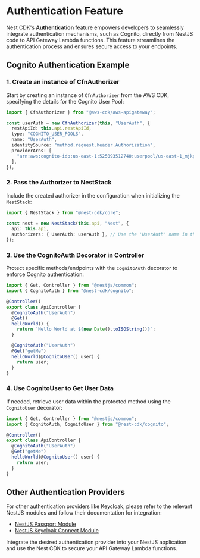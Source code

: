 # Authentication Feature

Nest CDK's **Authentication** feature empowers developers to seamlessly integrate authentication mechanisms, such as Cognito, directly from NestJS code to API Gateway Lambda functions. This feature streamlines the authentication process and ensures secure access to your endpoints.

## Cognito Authentication Example

### 1. Create an instance of CfnAuthorizer

Start by creating an instance of `CfnAuthorizer` from the AWS CDK, specifying the details for the Cognito User Pool:

```typescript
import { CfnAuthorizer } from "@aws-cdk/aws-apigateway";

const userAuth = new CfnAuthorizer(this, "UserAuth", {
  restApiId: this.api.restApiId,
  type: "COGNITO_USER_POOLS",
  name: "UserAuth",
  identitySource: "method.request.header.Authorization",
  providerArns: [
    "arn:aws:cognito-idp:us-east-1:525093512740:userpool/us-east-1_mjkpZWeuW",
  ],
});
```

### 2. Pass the Authorizer to NestStack

Include the created authorizer in the configuration when initializing the `NestStack`:

```typescript
import { NestStack } from "@nest-cdk/core";

const nest = new NestStack(this.api, "Nest", {
  api: this.api,
  authorizers: { UserAuth: userAuth }, // Use the 'UserAuth' name in the next steps
});
```

### 3. Use the CognitoAuth Decorator in Controller

Protect specific methods/endpoints with the `CognitoAuth` decorator to enforce Cognito authentication:

```typescript
import { Get, Controller } from "@nestjs/common";
import { CognitoAuth } from "@nest-cdk/cognito";

@Controller()
export class ApiController {
  @CognitoAuth("UserAuth")
  @Get()
  helloWorld() {
    return `Hello World at ${new Date().toISOString()}`;
  }

  @CognitoAuth("UserAuth")
  @Get("getMe")
  helloWorld(@CognitoUser() user) {
    return user;
  }
}
```

### 4. Use CognitoUser to Get User Data

If needed, retrieve user data within the protected method using the `CognitoUser` decorator:

```typescript
import { Get, Controller } from "@nestjs/common";
import { CognitoAuth, CognitoUser } from "@nest-cdk/cognito";

@Controller()
export class ApiController {
  @CognitoAuth("UserAuth")
  @Get("getMe")
  helloWorld(@CognitoUser() user) {
    return user;
  }
}
```

## Other Authentication Providers

For other authentication providers like Keycloak, please refer to the relevant NestJS modules and follow their documentation for integration:

- [NestJS Passport Module](https://docs.nestjs.com/security/authentication#passport)
- [NestJS Keycloak Connect Module](https://www.npmjs.com/package/nest-keycloak-connect)

Integrate the desired authentication provider into your NestJS application and use the Nest CDK to secure your API Gateway Lambda functions.
